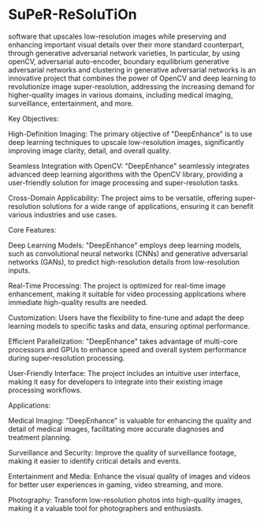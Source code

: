 # SuPeR-ReSoluTiOn
software that upscales low-resolution images while preserving and enhancing important visual details over their more standard counterpart, through generative adversarial network varieties, In particular, by using openCV, adversarial auto-encoder, boundary equilibrium generative adversarial networks and clustering in generative adversarial networks
is an innovative project that combines the power of OpenCV and deep learning to revolutionize image super-resolution, addressing the increasing demand for higher-quality images in various domains, including medical imaging, surveillance, entertainment, and more.

Key Objectives:

High-Definition Imaging: The primary objective of "DeepEnhance" is to use deep learning techniques to upscale low-resolution images, significantly improving image clarity, detail, and overall quality.

Seamless Integration with OpenCV: "DeepEnhance" seamlessly integrates advanced deep learning algorithms with the OpenCV library, providing a user-friendly solution for image processing and super-resolution tasks.

Cross-Domain Applicability: The project aims to be versatile, offering super-resolution solutions for a wide range of applications, ensuring it can benefit various industries and use cases.

Core Features:

Deep Learning Models: "DeepEnhance" employs deep learning models, such as convolutional neural networks (CNNs) and generative adversarial networks (GANs), to predict high-resolution details from low-resolution inputs.

Real-Time Processing: The project is optimized for real-time image enhancement, making it suitable for video processing applications where immediate high-quality results are needed.

Customization: Users have the flexibility to fine-tune and adapt the deep learning models to specific tasks and data, ensuring optimal performance.

Efficient Parallelization: "DeepEnhance" takes advantage of multi-core processors and GPUs to enhance speed and overall system performance during super-resolution processing.

User-Friendly Interface: The project includes an intuitive user interface, making it easy for developers to integrate into their existing image processing workflows.

Applications:

Medical Imaging: "DeepEnhance" is valuable for enhancing the quality and detail of medical images, facilitating more accurate diagnoses and treatment planning.

Surveillance and Security: Improve the quality of surveillance footage, making it easier to identify critical details and events.

Entertainment and Media: Enhance the visual quality of images and videos for better user experiences in gaming, video streaming, and more.

Photography: Transform low-resolution photos into high-quality images, making it a valuable tool for photographers and enthusiasts.


